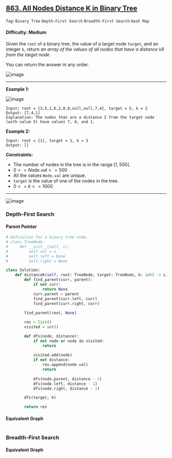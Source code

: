 ## [863. All Nodes Distance K in Binary Tree](https://leetcode.com/problems/all-nodes-distance-k-in-binary-tree/)

```Tag```: ```Binary Tree``` ```Depth-First Search``` ```Breadth-First Search``` ```Hash Map``` 

#### Difficulty: Medium

Given the ```root``` of a binary tree, the value of a target node ```target```, and an integer ```k```, return _an array of the values of all nodes that have a distance ```k```9 from the target node_.

You can return the answer in any order.

![image](https://github.com/quananhle/Python/assets/35042430/0af0e5aa-1d98-4fb9-b8e9-996c1f5b8f92)

---

__Example 1:__

![image](https://s3-lc-upload.s3.amazonaws.com/uploads/2018/06/28/sketch0.png)
```
Input: root = [3,5,1,6,2,0,8,null,null,7,4], target = 5, k = 2
Output: [7,4,1]
Explanation: The nodes that are a distance 2 from the target node (with value 5) have values 7, 4, and 1.
```

__Example 2:__
```
Input: root = [1], target = 1, k = 3
Output: []
```

__Constraints:__

- The number of nodes in the tree is in the range $[1, 500]$.
- $0 <= Node.val <= 500$
- All the values ```Node.val``` are unique.
- ```target``` is the value of one of the nodes in the tree.
- $0 <= k <= 1000$

---

![image](https://leetcode.com/problems/all-nodes-distance-k-in-binary-tree/Figures/863/1.png)

### Depth-First Search

#### Parent Pointer

```Python
# Definition for a binary tree node.
# class TreeNode:
#     def __init__(self, x):
#         self.val = x
#         self.left = None
#         self.right = None

class Solution:
    def distanceK(self, root: TreeNode, target: TreeNode, k: int) -> List[int]:
        def find_parent(curr, parent):
            if not curr:
                return None
            curr.parent = parent
            find_parent(curr.left, curr)
            find_parent(curr.right, curr)
        
        find_parent(root, None)

        res = list()
        visited = set()

        def dfs(node, distance):
            if not node or node in visited:
                return
            
            visited.add(node)
            if not distance:
                res.append(node.val)
                return
            
            dfs(node.parent, distance - 1)
            dfs(node.left, distance - 1)
            dfs(node.right, distance - 1)

        dfs(target, k)

        return res
```

#### Equivalent Graph

```Python

```

### Breadth-First Search

#### Equivalent Graph

```Python

```
